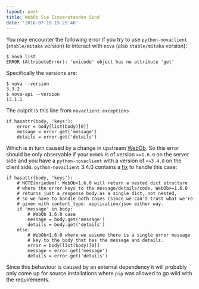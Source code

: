 ```yaml
---
layout: post
title: WebOb Sie Einverstanden Sind
date: '2016-07-19 15:25:46'
---
```

You may encounter the following error if you try to use `python-novaclient` (`stable/mitaka` version) to interact with `nova` (also `stable/mitaka` version):

    $ nova list
    ERROR (AttributeError): 'unicode' object has no attribute 'get'

Specifically the versions are:

    $ nova --version
    3.3.2
    $ nova-api --version
    13.1.1

The culprit is this line from `novaclient.exceptions`

    if hasattr(body, 'keys'):
        error = body[list(body)[0]]
        message = error.get('message')
        details = error.get('details')

Which is in turn caused by a change in upstream [WebOb][1]. So this error should be only observable if your `WebOb` is of version `>=1.6.0` on the server side and you have a `python-novaclient` with a version of `<=3.4.0` on the client side. `python-novaclient` 3.4.0 contains a [fix][2] to handle this case:

    if hasattr(body, 'keys'):
        # NOTE(mriedem): WebOb<1.6.0 will return a nested dict structure
        # where the error keys to the message/details/code. WebOb>=1.6.0
        # returns just a response body as a single dict, not nested,
        # so we have to handle both cases (since we can't trust what we're
        # given with content_type: application/json either way.
        if 'message' in body:
            # WebOb 1.6.0 case
            message = body.get('message')
            details = body.get('details')
        else:
            # WebOb<1.6.0 where we assume there is a single error message
            # key to the body that has the message and details.
            error = body[list(body)[0]]
            message = error.get('message')
            details = error.get('details')

Since this behaviour is caused by an external dependency it will probably only come up for source installations where `pip` was allowed to go wild with the requirements.

[1]: http://webob.org/
[2]: http://git.openstack.org/cgit/openstack/python-novaclient/commit/?id=fa377e7fca44e81247639efebd7cae5cb377e57e
